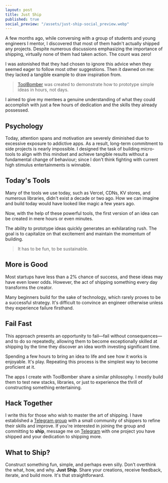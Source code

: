 ```yaml
---
layout: post
title: Just Ship
published: true
social_preview: "/assets/just-ship-social_preview.webp"
---
```


A few months ago, while conversing with a group of students and young engineers
I mentor, I discovered that most of them hadn't actually shipped any projects.
Despite numerous discussions emphasizing the importance of shipping, virtually
none of them had taken action. The count was zero!

I was astonished that they had chosen to ignore this advice when they seemed
eager to follow most other suggestions. Then it dawned on me: they lacked a
tangible example to draw inspiration from.

> [ToolBomber](https://toolbomber.com) was created to demonstrate how to
> prototype simple ideas in hours, not days.

I aimed to give my mentees a genuine understanding of what they could accomplish
with just a few hours of dedication and the skills they already possessed.

## Psychology

Today, attention spans and motivation are severely diminished due to excessive
exposure to addictive apps. As a result, long-term commitment to side projects
is nearly impossible. I designed the task of building micro-tools to align with
this mindset and achieve tangible results without a fundamental change of
behaviour; since I don't think fighting with current high stimulus
entertainments is winnable.

## Today's Tools

Many of the tools we use today, such as Vercel, CDNs, KV stores, and numerous
libraries, didn't exist a decade or two ago. How we can imagine and build today
would have looked like magic a few years ago.

Now, with the help of these powerful tools, the first version of an idea can be
created in mere hours or even minutes.

The ability to prototype ideas quickly generates an exhilarating rush. The goal
is to capitalize on that excitement and maintain the momentum of building.

> It has to be fun, to be sustainable.

## More is Good

Most startups have less than a 2% chance of success, and these ideas may have
even lower odds. However, the act of shipping something every day transforms the
creator.

Many beginners build for the sake of technology, which rarely proves to be a
successful strategy. It's difficult to convince an engineer otherwise unless
they experience failure firsthand.

## Fail Fast

This approach presents an opportunity to fail—fail without consequences—and to
do so repeatedly, allowing them to become exceptionally skilled at shipping by
the time they discover an idea worth investing significant time.

Spending a few hours to bring an idea to life and see how it works is enjoyable.
It's play. Repeating this process is the simplest way to become proficient at
it.

The apps I create with ToolBomber share a similar philosophy. I mostly build
them to test new stacks, libraries, or just to experience the thrill of
constructing something entertaining.

## Hack Together

I write this for those who wish to master the art of shipping. I have
established a [Telegram group](https://t.me/ToolBombers) with a small community of shippers to
refine their skills and improve. If you're interested in joining the group and
committing to **ship**, message me on [Telegram](https://t.me/jikkujose) with
one project you have shipped and your dedication to shipping more.

## What to Ship?

Construct something fun, simple, and perhaps even silly. Don't overthink the
what, how, and why. **Just Ship**. Share your creations, receive feedback,
iterate, and build more. It's that straightforward.
